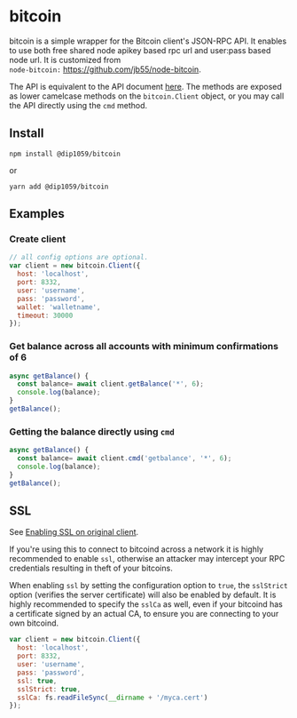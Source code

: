 # bitcoin

bitcoin is a simple wrapper for the Bitcoin client's JSON-RPC API. It enables to use both free shared node apikey based rpc url and user:pass based node url. It is customized from <br>
```node-bitcoin:``` https://github.com/jb55/node-bitcoin.

The API is equivalent to the API document [here](https://en.bitcoin.it/wiki/Original_Bitcoin_client/API_Calls_list).
The methods are exposed as lower camelcase methods on the `bitcoin.Client`
object, or you may call the API directly using the `cmd` method.

## Install

`npm install @dip1059/bitcoin`

or

`yarn add @dip1059/bitcoin`

## Examples

### Create client
```js
// all config options are optional.
var client = new bitcoin.Client({
  host: 'localhost',
  port: 8332,
  user: 'username',
  pass: 'password',
  wallet: 'walletname',
  timeout: 30000
});
```


### Get balance across all accounts with minimum confirmations of 6

```js
async getBalance() {
  const balance= await client.getBalance('*', 6);
  console.log(balance);
}
getBalance();
```
### Getting the balance directly using `cmd`

```js
async getBalance() {
  const balance= await client.cmd('getbalance', '*', 6);
  console.log(balance);
}
getBalance();
```


## SSL
See [Enabling SSL on original client](https://en.bitcoin.it/wiki/Enabling_SSL_on_original_client_daemon).

If you're using this to connect to bitcoind across a network it is highly
recommended to enable `ssl`, otherwise an attacker may intercept your RPC credentials
resulting in theft of your bitcoins.

When enabling `ssl` by setting the configuration option to `true`, the `sslStrict`
option (verifies the server certificate) will also be enabled by default. It is
highly recommended to specify the `sslCa` as well, even if your bitcoind has
a certificate signed by an actual CA, to ensure you are connecting
to your own bitcoind.

```js
var client = new bitcoin.Client({
  host: 'localhost',
  port: 8332,
  user: 'username',
  pass: 'password',
  ssl: true,
  sslStrict: true,
  sslCa: fs.readFileSync(__dirname + '/myca.cert')
});
```
